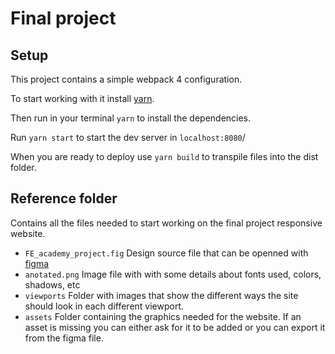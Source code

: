 # Final project

## Setup
This project contains a simple webpack 4 configuration. 

To start working with it install [yarn](https://yarnpkg.com).

Then run in your terminal `yarn` to install the dependencies.

Run `yarn start` to start the dev server in `localhost:8080`/

When you are ready to deploy use `yarn build` to transpile files into the dist folder.

## Reference folder
Contains all the files needed to start working on the final project responsive website.

- `FE_academy_project.fig`
Design source file that can be openned with [figma](https://www.figma.com/)
- `anotated.png`
Image file with with some details about fonts used, colors, shadows, etc
- `viewports`
Folder with images that show the different ways the site should look in each different viewport.
- `assets`
Folder containing the graphics needed for the website. If an asset is missing you can either ask for it to be added or you can export it from the figma file.
